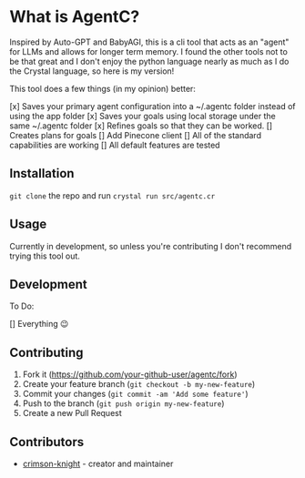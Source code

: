 # What is AgentC?

Inspired by Auto-GPT and BabyAGI, this is a cli tool that acts as an "agent" for LLMs and allows for longer term memory. I found the other tools not to be that great and I don't enjoy the python language nearly as much as I do the Crystal language, so here is my version!

This tool does a few things (in my opinion) better:

[x] Saves your primary agent configuration into a ~/.agentc folder instead of using the app folder
[x] Saves your goals using local storage under the same ~/.agentc folder
[x] Refines goals so that they can be worked.
[] Creates plans for goals
[] Add Pinecone client
[] All of the standard capabilities are working
[] All default features are tested


## Installation

`git clone` the repo and run `crystal run src/agentc.cr`
## Usage

Currently in development, so unless you're contributing I don't recommend trying this tool out.

## Development

To Do:

[] Everything 😉

## Contributing

1. Fork it (<https://github.com/your-github-user/agentc/fork>)
2. Create your feature branch (`git checkout -b my-new-feature`)
3. Commit your changes (`git commit -am 'Add some feature'`)
4. Push to the branch (`git push origin my-new-feature`)
5. Create a new Pull Request

## Contributors

- [crimson-knight](https://github.com/crimson-knight) - creator and maintainer
